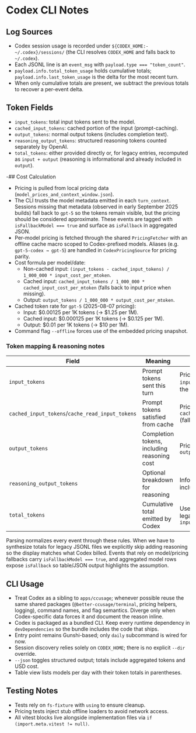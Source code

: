 # Codex CLI Notes

## Log Sources

- Codex session usage is recorded under `${CODEX_HOME:-~/.codex}/sessions/` (the CLI resolves `CODEX_HOME` and falls back to `~/.codex`).
- Each JSONL line is an `event_msg` with `payload.type === "token_count"`.
- `payload.info.total_token_usage` holds cumulative totals; `payload.info.last_token_usage` is the delta for the most recent turn.
- When only cumulative totals are present, we subtract the previous totals to recover a per-event delta.

## Token Fields

- `input_tokens`: total input tokens sent to the model.
- `cached_input_tokens`: cached portion of the input (prompt-caching).
- `output_tokens`: normal output tokens (includes completion text).
- `reasoning_output_tokens`: structured reasoning tokens counted separately by OpenAI.
- `total_tokens`: either provided directly or, for legacy entries, recomputed as `input + output` (reasoning is informational and already included in `output`).

-## Cost Calculation

- Pricing is pulled from local pricing data (`model_prices_and_context_window.json`).
- The CLI trusts the model metadata emitted in each `turn_context`. Sessions missing that metadata (observed in early September 2025 builds) fall back to `gpt-5` so the tokens remain visible, but the pricing should be considered approximate. These events are tagged with `isFallbackModel === true` and surface as `isFallback` in aggregated JSON.
- Per-model pricing is fetched through the shared `PricingFetcher` with an offline cache macro scoped to Codex-prefixed models. Aliases (e.g. `gpt-5-codex → gpt-5`) are handled in `CodexPricingSource` for pricing parity.
- Cost formula per model/date:
  - Non-cached input: `(input_tokens - cached_input_tokens) / 1_000_000 * input_cost_per_mtoken`.
  - Cached input: `cached_input_tokens / 1_000_000 * cached_input_cost_per_mtoken` (falls back to input price when missing).
  - Output: `output_tokens / 1_000_000 * output_cost_per_mtoken`.
- Cached token rate for `gpt-5` (2025-08-07 pricing):
  - Input: $0.00125 per 1K tokens (→ $1.25 per 1M).
  - Cached input: $0.000125 per 1K tokens (→ $0.125 per 1M).
  - Output: $0.01 per 1K tokens (→ $10 per 1M).
- Command flag `--offline` forces use of the embedded pricing snapshot.

### Token mapping & reasoning notes

| Field                                           | Meaning                                     | Billing treatment                                                        |
| ----------------------------------------------- | ------------------------------------------- | ------------------------------------------------------------------------ |
| `input_tokens`                                  | Prompt tokens sent this turn                | Priced at `input_cost_per_mtoken` minus the cached share                 |
| `cached_input_tokens`/`cache_read_input_tokens` | Prompt tokens satisfied from cache          | Priced at `cached_input_cost_per_mtoken` (falls back to input price)     |
| `output_tokens`                                 | Completion tokens, including reasoning cost | Priced at `output_cost_per_mtoken`                                       |
| `reasoning_output_tokens`                       | Optional breakdown for reasoning            | Informational only; already included in `output_tokens`                  |
| `total_tokens`                                  | Cumulative total emitted by Codex           | Used verbatim when present; legacy entries fall back to `input + output` |

Parsing normalizes every event through these rules. When we have to synthesize totals for legacy JSONL files we explicitly skip adding reasoning so the display matches what Codex billed. Events that rely on model/pricing fallbacks carry `isFallbackModel === true`, and aggregated model rows expose `isFallback` so table/JSON output highlights the assumption.

## CLI Usage

- Treat Codex as a sibling to `apps/ccusage`; whenever possible reuse the same shared packages (`@better-ccusage/terminal`, pricing helpers, logging), command names, and flag semantics. Diverge only when Codex-specific data forces it and document the reason inline.
- Codex is packaged as a bundled CLI. Keep every runtime dependency in `devDependencies` so the bundle includes the code that ships.
- Entry point remains Gunshi-based; only `daily` subcommand is wired for now.
- Session discovery relies solely on `CODEX_HOME`; there is no explicit `--dir` override.
- `--json` toggles structured output; totals include aggregated tokens and USD cost.
- Table view lists models per day with their token totals in parentheses.

## Testing Notes

- Tests rely on `fs-fixture` with `using` to ensure cleanup.
- Pricing tests inject stub offline loaders to avoid network access.
- All vitest blocks live alongside implementation files via `if (import.meta.vitest != null)`.

